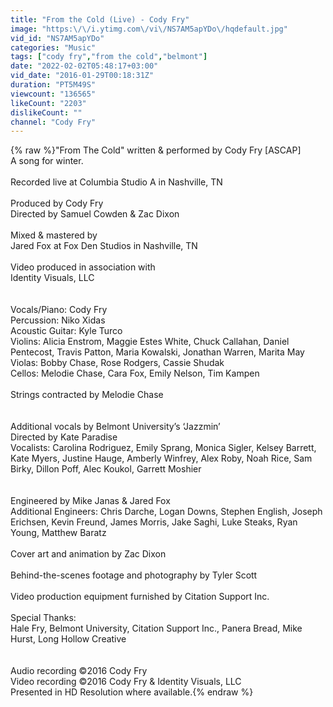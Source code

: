 ```yaml
---
title: "From the Cold (Live) - Cody Fry"
image: "https:\/\/i.ytimg.com\/vi\/NS7AM5apYDo\/hqdefault.jpg"
vid_id: "NS7AM5apYDo"
categories: "Music"
tags: ["cody fry","from the cold","belmont"]
date: "2022-02-02T05:48:17+03:00"
vid_date: "2016-01-29T00:18:31Z"
duration: "PT5M49S"
viewcount: "136565"
likeCount: "2203"
dislikeCount: ""
channel: "Cody Fry"
---
```

{% raw %}&quot;From The Cold&quot; written &amp; performed by Cody Fry [ASCAP]<br />A song for winter.<br /><br />Recorded live at Columbia Studio A in Nashville, TN<br /><br />Produced by Cody Fry<br />Directed by Samuel Cowden &amp; Zac Dixon<br /><br />Mixed &amp; mastered by<br />Jared Fox at Fox Den Studios in Nashville, TN<br /><br />Video produced in association with<br />Identity Visuals, LLC<br /><br /><br />Vocals/Piano: Cody Fry<br />Percussion: Niko Xidas<br />Acoustic Guitar: Kyle Turco<br />Violins: Alicia Enstrom, Maggie Estes White, Chuck Callahan, Daniel Pentecost, Travis Patton, Maria Kowalski, Jonathan Warren, Marita May<br />Violas: Bobby Chase, Rose Rodgers, Cassie Shudak<br />Cellos: Melodie Chase, Cara Fox, Emily Nelson, Tim Kampen<br /><br />Strings contracted by Melodie Chase<br /><br /><br />Additional vocals by Belmont University’s ‘Jazzmin’<br />Directed by Kate Paradise<br />Vocalists: Carolina Rodriguez, Emily Sprang, Monica Sigler, Kelsey Barrett, Kate Myers, Justine Hauge, Amberly Winfrey, Alex Roby, Noah Rice, Sam Birky, Dillon Poff, Alec Koukol, Garrett Moshier<br /><br /><br />Engineered by Mike Janas &amp; Jared Fox<br />Additional Engineers: Chris Darche, Logan Downs, Stephen English, Joseph Erichsen, Kevin Freund, James Morris, Jake Saghi, Luke Steaks, Ryan Young, Matthew Baratz<br /><br />Cover art and animation by Zac Dixon<br /><br />Behind-the-scenes footage and photography by Tyler Scott<br /><br />Video production equipment furnished by Citation Support Inc.<br /><br />Special Thanks:<br />Hale Fry, Belmont University, Citation Support Inc., Panera Bread, Mike Hurst, Long Hollow Creative<br /><br /><br />Audio recording ©2016 Cody Fry<br />Video recording ©2016 Cody Fry &amp; Identity Visuals, LLC<br />Presented in HD Resolution where available.{% endraw %}
